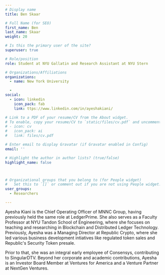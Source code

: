 ```yaml
---
# Display name
title: Ben Skaar

# Full Name (for SEO)
first_name: Ben
last_name: Skaar
weight: 20

# Is this the primary user of the site?
superuser: true

# Role/position
role: Student at NYU Gallatin and Research Assistant at NYU Stern

# Organizations/Affiliations
organizations:
  - name: New York University

  - 
social:
  - icon: linkedin
    icon_pack: fab
    link: ttps://www.linkedin.com/in/ayeshakiani/

# Link to a PDF of your resume/CV from the About widget.
# To enable, copy your resume/CV to `static/files/cv.pdf` and uncomment the lines below.
# - icon: cv
#   icon_pack: ai
#   link: files/cv.pdf

# Enter email to display Gravatar (if Gravatar enabled in Config)
email: ''

# Highlight the author in author lists? (true/false)
highlight_name: false



# Organizational groups that you belong to (for People widget)
#   Set this to `[]` or comment out if you are not using People widget.
user_groups:
  - Researchers

---
```


Ayesha Kiani is the Chief Operating Officer of MNNC Group, having previously held the same role at LedgerPrime. She also serves as a Faculty Professor at NYU Tandon School of Engineering, where she focuses on teaching and researching in Blockchain and Distributed Ledger Technology. Previously, Ayesha was a Managing Director at Republic Crypto, where she led various business development intiatives like regulated token sales and Republic's Security Token presale.

Prior to that, she was an integral early employee of Consensys, contributing to SingularDTV. Beyond her corporate and academic contributions, Ayesha is an Investor Board Member at Ventures for America and a Venture Partner at NextGen Ventures.

